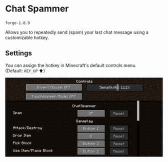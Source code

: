 # Chat Spammer

`forge-1.8.9`

Allows you to repeatedly send (spam) your last chat message using a customizable hotkey.

## Settings

You can assign the hotkey in Minecraft's default controls menu.  
(Default: `KEY_UP` ⬆)

![keybind](./img/keybind.png)